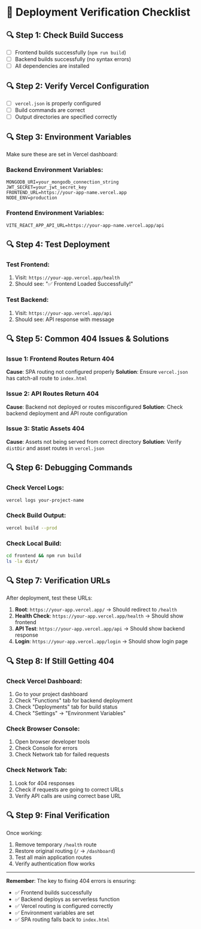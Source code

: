 # 🚀 Deployment Verification Checklist

## 🔍 **Step 1: Check Build Success**
- [ ] Frontend builds successfully (`npm run build`)
- [ ] Backend builds successfully (no syntax errors)
- [ ] All dependencies are installed

## 🔍 **Step 2: Verify Vercel Configuration**
- [ ] `vercel.json` is properly configured
- [ ] Build commands are correct
- [ ] Output directories are specified correctly

## 🔍 **Step 3: Environment Variables**
Make sure these are set in Vercel dashboard:

### **Backend Environment Variables:**
```env
MONGODB_URI=your_mongodb_connection_string
JWT_SECRET=your_jwt_secret_key
FRONTEND_URL=https://your-app-name.vercel.app
NODE_ENV=production
```

### **Frontend Environment Variables:**
```env
VITE_REACT_APP_API_URL=https://your-app-name.vercel.app/api
```

## 🔍 **Step 4: Test Deployment**

### **Test Frontend:**
1. Visit: `https://your-app.vercel.app/health`
2. Should see: "✅ Frontend Loaded Successfully!"

### **Test Backend:**
1. Visit: `https://your-app.vercel.app/api`
2. Should see: API response with message

## 🔍 **Step 5: Common 404 Issues & Solutions**

### **Issue 1: Frontend Routes Return 404**
**Cause**: SPA routing not configured properly
**Solution**: Ensure `vercel.json` has catch-all route to `index.html`

### **Issue 2: API Routes Return 404**
**Cause**: Backend not deployed or routes misconfigured
**Solution**: Check backend deployment and API route configuration

### **Issue 3: Static Assets 404**
**Cause**: Assets not being served from correct directory
**Solution**: Verify `distDir` and asset routes in `vercel.json`

## 🔍 **Step 6: Debugging Commands**

### **Check Vercel Logs:**
```bash
vercel logs your-project-name
```

### **Check Build Output:**
```bash
vercel build --prod
```

### **Check Local Build:**
```bash
cd frontend && npm run build
ls -la dist/
```

## 🔍 **Step 7: Verification URLs**

After deployment, test these URLs:

1. **Root**: `https://your-app.vercel.app/` → Should redirect to `/health`
2. **Health Check**: `https://your-app.vercel.app/health` → Should show frontend
3. **API Test**: `https://your-app.vercel.app/api` → Should show backend response
4. **Login**: `https://your-app.vercel.app/login` → Should show login page

## 🔍 **Step 8: If Still Getting 404**

### **Check Vercel Dashboard:**
1. Go to your project dashboard
2. Check "Functions" tab for backend deployment
3. Check "Deployments" tab for build status
4. Check "Settings" → "Environment Variables"

### **Check Browser Console:**
1. Open browser developer tools
2. Check Console for errors
3. Check Network tab for failed requests

### **Check Network Tab:**
1. Look for 404 responses
2. Check if requests are going to correct URLs
3. Verify API calls are using correct base URL

## 🔍 **Step 9: Final Verification**

Once working:
1. Remove temporary `/health` route
2. Restore original routing (`/` → `/dashboard`)
3. Test all main application routes
4. Verify authentication flow works

---

**Remember**: The key to fixing 404 errors is ensuring:
- ✅ Frontend builds successfully
- ✅ Backend deploys as serverless function
- ✅ Vercel routing is configured correctly
- ✅ Environment variables are set
- ✅ SPA routing falls back to `index.html`